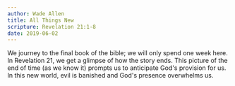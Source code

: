 ```yaml
---
author: Wade Allen
title: All Things New
scripture: Revelation 21:1-8
date: 2019-06-02
---
```


We journey to the final book of the bible; we will only spend one week here. In Revelation 21, we get a glimpse of how the story ends. This picture of the end of time (as we know it) prompts us to anticipate God's provision for us. In this new world, evil is banished and God's presence overwhelms us. 
